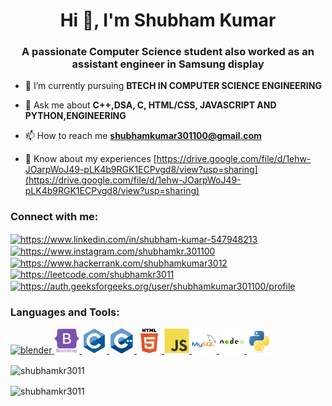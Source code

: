<h1 align="center">Hi 👋, I'm Shubham Kumar</h1>
<h3 align="center">A passionate Computer Science student also worked as an assistant engineer in Samsung display</h3>

- 🌱 I’m currently pursuing **BTECH IN COMPUTER SCIENCE ENGINEERING**

- 💬 Ask me about **C++,DSA, C, HTML/CSS, JAVASCRIPT AND PYTHON,ENGINEERING**

- 📫 How to reach me **shubhamkumar301100@gmail.com**

- 📄 Know about my experiences [https://drive.google.com/file/d/1ehw-JOarpWoJ49-pLK4b9RGK1ECPvgd8/view?usp=sharing](https://drive.google.com/file/d/1ehw-JOarpWoJ49-pLK4b9RGK1ECPvgd8/view?usp=sharing)

<h3 align="left">Connect with me:</h3>
<p align="left">
<a href="https://linkedin.com/in/https://www.linkedin.com/in/shubham-kumar-547948213" target="blank"><img align="center" src="https://raw.githubusercontent.com/rahuldkjain/github-profile-readme-generator/master/src/images/icons/Social/linked-in-alt.svg" alt="https://www.linkedin.com/in/shubham-kumar-547948213" height="30" width="40" /></a>
<a href="https://instagram.com/https://www.instagram.com/shubhamkr.301100" target="blank"><img align="center" src="https://raw.githubusercontent.com/rahuldkjain/github-profile-readme-generator/master/src/images/icons/Social/instagram.svg" alt="https://www.instagram.com/shubhamkr.301100" height="30" width="40" /></a>
<a href="https://www.hackerrank.com/https://www.hackerrank.com/shubhamkumar3012" target="blank"><img align="center" src="https://raw.githubusercontent.com/rahuldkjain/github-profile-readme-generator/master/src/images/icons/Social/hackerrank.svg" alt="https://www.hackerrank.com/shubhamkumar3012" height="30" width="40" /></a>
<a href="https://www.leetcode.com/https://leetcode.com/shubhamkr3011" target="blank"><img align="center" src="https://raw.githubusercontent.com/rahuldkjain/github-profile-readme-generator/master/src/images/icons/Social/leet-code.svg" alt="https://leetcode.com/shubhamkr3011" height="30" width="40" /></a>
<a href="https://auth.geeksforgeeks.org/user/https://auth.geeksforgeeks.org/user/shubhamkumar301100/profile" target="blank"><img align="center" src="https://raw.githubusercontent.com/rahuldkjain/github-profile-readme-generator/master/src/images/icons/Social/geeks-for-geeks.svg" alt="https://auth.geeksforgeeks.org/user/shubhamkumar301100/profile" height="30" width="40" /></a>
</p>

<h3 align="left">Languages and Tools:</h3>
<p align="left"> <a href="https://www.blender.org/" target="_blank" rel="noreferrer"> <img src="https://download.blender.org/branding/community/blender_community_badge_white.svg" alt="blender" width="40" height="40"/> </a> <a href="https://getbootstrap.com" target="_blank" rel="noreferrer"> <img src="https://raw.githubusercontent.com/devicons/devicon/master/icons/bootstrap/bootstrap-plain-wordmark.svg" alt="bootstrap" width="40" height="40"/> </a> <a href="https://www.cprogramming.com/" target="_blank" rel="noreferrer"> <img src="https://raw.githubusercontent.com/devicons/devicon/master/icons/c/c-original.svg" alt="c" width="40" height="40"/> </a> <a href="https://www.w3schools.com/cpp/" target="_blank" rel="noreferrer"> <img src="https://raw.githubusercontent.com/devicons/devicon/master/icons/cplusplus/cplusplus-original.svg" alt="cplusplus" width="40" height="40"/> </a> <a href="https://www.w3.org/html/" target="_blank" rel="noreferrer"> <img src="https://raw.githubusercontent.com/devicons/devicon/master/icons/html5/html5-original-wordmark.svg" alt="html5" width="40" height="40"/> </a> <a href="https://developer.mozilla.org/en-US/docs/Web/JavaScript" target="_blank" rel="noreferrer"> <img src="https://raw.githubusercontent.com/devicons/devicon/master/icons/javascript/javascript-original.svg" alt="javascript" width="40" height="40"/> </a> <a href="https://www.mysql.com/" target="_blank" rel="noreferrer"> <img src="https://raw.githubusercontent.com/devicons/devicon/master/icons/mysql/mysql-original-wordmark.svg" alt="mysql" width="40" height="40"/> </a> <a href="https://nodejs.org" target="_blank" rel="noreferrer"> <img src="https://raw.githubusercontent.com/devicons/devicon/master/icons/nodejs/nodejs-original-wordmark.svg" alt="nodejs" width="40" height="40"/> </a> <a href="https://www.python.org" target="_blank" rel="noreferrer"> <img src="https://raw.githubusercontent.com/devicons/devicon/master/icons/python/python-original.svg" alt="python" width="40" height="40"/> </a> </p>

<p><img align="center" src="https://github-readme-stats.vercel.app/api/top-langs?username=shubhamkr3011&show_icons=true&locale=en&layout=compact" alt="shubhamkr3011" /></p>

<p><img align="center" src="https://github-readme-streak-stats.herokuapp.com/?user=shubhamkr3011&" alt="shubhamkr3011" /></p>


